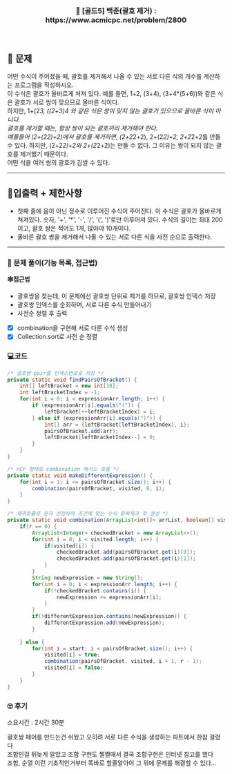 <h3 align="center"> 
    📢  [골드5] 백준(괄호 제거) : https://www.acmicpc.net/problem/2800
</h3>

<br>

## 🚀 문제

어떤 수식이 주어졌을 때, 괄호를 제거해서 나올 수 있는 서로 다른 식의 개수를 계산하는 프로그램을 작성하시오. <br>
이 수식은 괄호가 올바르게 쳐져 있다. 예를 들면, 1+2, (3+4), (3+4*(5+6))와 같은 식은 괄호가 서로 쌍이 맞으므로 올바른 식이다. <br>
하지만, 1+(2*3, ((2+3)*4 와 같은 식은 쌍이 맞지 않는 괄호가 있으므로 올바른 식이 아니다. <br>
괄호를 제거할 때는, 항상 쌍이 되는 괄호끼리 제거해야 한다. <br>
예를들어 (2+(2*2)+2)에서 괄호를 제거하면, (2+2*2+2), 2+(2*2)+2, 2+2*2+2를 만들 수 있다. 하지만, (2+2*2)+2와 2+(2*2+2)는 만들 수 없다. 그 이유는 쌍이 되지 않는 괄호를 제거했기 때문이다. <br>
어떤 식을 여러 쌍의 괄호가 감쌀 수 있다.

---

## 🚦입출력 + 제한사항

- 첫째 줄에 음이 아닌 정수로 이루어진 수식이 주어진다. 이 수식은 괄호가 올바르게 쳐져있다. 숫자, '+', '*', '-', '/', '(', ')'로만 이루어져 있다. 수식의 길이는 최대 200이고, 괄호 쌍은 적어도 1개, 많아야 10개이다. 
- 올바른 괄호 쌍을 제거해서 나올 수 있는 서로 다른 식을 사전 순으로 출력한다.

---

### 📜 문제 풀이(기능 목록, 접근법)
**🕸접근법**
- 괄호쌍을 찾는데, 이 문제에선 괄호쌍 단위로 제거를 하므로, 괄호쌍 인덱스 저장
- 괄호쌍 인덱스를 순회하며, 서로 다른 수식 만들어내기
- 사전순 정렬 후 출력

- [x] combination을 구현해 서로 다른 수식 생성
- [x] Collection.sort로 사전 순 정렬

### 💻코드

```java
/* 괄호쌍 pair를 인덱스번호로 저장 */
private static void findPairsOfBracket() {
	int[] leftBracket = new int[10];
	int leftBracketIndex = -1;
	for(int i = 0; i < expressionArr.length; i++) {
		if (expressionArr[i].equals("(")) {
			leftBracket[++leftBracketIndex] = i;
		} else if (expressionArr[i].equals(")")) {
			int[] arr = {leftBracket[leftBracketIndex], i};
			pairsOfBracket.add(arr);
			leftBracket[leftBracketIndex--] = 0;
		}
	}
}

/* nCr 형태로 combination 메서드 호출 */
private static void makeDifferentExpression() {
	for(int i = 1; i <= pairsOfBracket.size(); i++) {
		combination(pairsOfBracket, visited, 0, i);
	}
}

/* 재귀호출로 숫자 선정하여 조건에 맞는 수식 중복체크 후 생성 */
private static void combination(ArrayList<int[]> arrList, boolean[] visited, int start, int r) {
	if(r == 0) {
		ArrayList<Integer> checkedBracket = new ArrayList<>();
		for(int i = 0; i < visited.length; i++) {
			if(visited[i]) {
				checkedBracket.add(pairsOfBracket.get(i)[0]);
				checkedBracket.add(pairsOfBracket.get(i)[1]);
			}
		}
		String newExpression = new String();
		for(int i = 0; i < expressionArr.length; i++) {
			if(!checkedBracket.contains(i)) {
				newExpression += expressionArr[i];
			}
		}
		if(!differentExpression.contains(newExpression)) {
			differentExpression.add(newExpression);
		}
		
	} else {
		for(int i = start; i < pairsOfBracket.size(); i++) {
			visited[i] = true;
			combination(pairsOfBracket, visited, i + 1, r - 1);
			visited[i] = false;
		}
	}
}
```

### 🙄 후기
소요시간 : 2시간 30분 <br>

괄호쌍 페어를 만드는건 쉬웠고 오히려 서로 다른 수식을 생성하는 파트에서 한참 걸렸다 <br>
조합인걸 뒤늦게 알았고 조합 구현도 쩔쩔매서 결국 조합구현은 인터넷 참고를 했다 <br>
조합, 순열 이런 기초적인거부터 똑바로 할줄알아야 그 위에 문제를 해결할 수 있다...